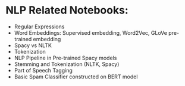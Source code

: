 # NLP Related Notebooks:
- Regular Expressions
- Word Embeddings: Supervised embedding, Word2Vec, GLoVe pre-trained embedding
- Spacy vs NLTK
- Tokenization
- NLP Pipeline in Pre-trained Spacy models
- Stemming and Tokenization (NLTK, Spacy)
- Part of Speech Tagging
- Basic Spam Classifier constructed on BERT model
